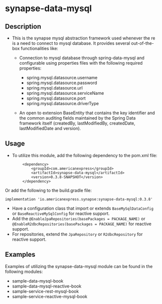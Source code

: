 # synapse-data-mysql

## Description

- This is the synapse mysql abstraction framework used whenever the re is a need to connect to
  mysql database. It provides several out-of-the-box functionalities like:

    - Connection to mysql database through spring-data-mysql and configurable
      using properties files with the following required properties:
       - spring.mysql.datasource.username
       - spring.mysql.datasource.password
       - spring.mysql.datasource.url
       - spring.mysql.datasource.serviceName
       - spring.mysql.datasource.port
       - spring.mysql.datasource.driverType

    - An open to extension BaseEntity that contains the key identifier and the common auditing fields maintained by the Spring Data framework itself (createdBy,
      lastModifiedBy, createdDate, lastModifiedDate and version).

## Usage
- To utilize this module, add the following dependency to the pom.xml file:
```
        <dependency>
            <groupId>com.americanexpress</groupId>
            <artifactId>synapse-data-mysql</artifactId>
            <version>0.3.8-SNAPSHOT</version>
        </dependency>
```
Or add the following to the build.gradle file:
```
implementation 'io.americanexpress.synapse:synapse-data-mysql:0.3.8'
```

- Have a configuration class that import or extends `BaseMySqlDataConfig` or `BaseReactiveMySqlConfig` for reactive support.
- Add the `@EnableJpaRepositories(basePackages = PACKAGE_NAME)` or `@EnableR2dbcRepositories(basePackages = PACKAGE_NAME)` for reactive support.
- For repositories, extend the `JpaRepository` or `R2dbcRepository` for reactive support.

## Examples
Examples of utilizing the synapse-data-mysql module can be found in the following modules:
- sample-data-mysql-book
- sample-data-mysql-reactive-book
- sample-service-rest-mysql-book
- sample-service-reactive-mysql-book
